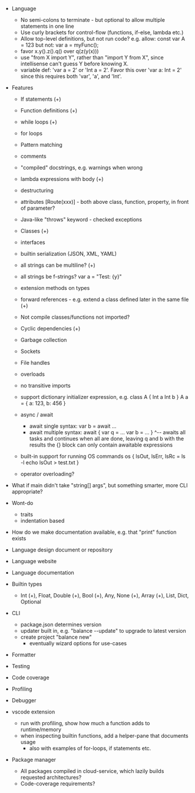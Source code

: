- Language
    - No semi-colons to terminate - but optional to allow multiple statements in one line
    - Use curly brackets for control-flow (functions, if-else, lambda etc.)
    - Allow top-level definitions, but not run code?
        e.g. allow:
            const var A = 123
        but not:
            var a = myFunc();
    - favor x.y().z().q() over q(z(y(x)))
    - use "from X import Y", rather than "import Y from X", since intellisense can't guess Y before knowing X.
    - variable def: 'var a = 2' or 'Int a = 2'. Favor this over 'var a: Int = 2' since this requires both 'var', 'a', and 'Int'.
- Features
    - If statements (+)
    - Function definitions (+)
    - while loops (+)
    - for loops
    - Pattern matching
    - comments
    - "compiled" docstrings, e.g. warnings when wrong
    - lambda expressions with body (+)
    - destructuring
    - attributes [Route(xxx)] - both above class, function, property, in front of parameter?
    - Java-like "throws" keyword - checked exceptions
    - Classes (+)
    - interfaces
    - builtin serialization (JSON, XML, YAML)
    - all strings can be multiline? (+)
    - all strings be f-strings?  var a = "Test: {y}"
    - extension methods on types
    - forward references - e.g. extend a class defined later in the same file (+)
    - Not compile classes/functions not imported?
    - Cyclic dependencies (+)
    - Garbage collection
    - Sockets
    - File handles
    - overloads
    - no transitive imports
    - support dictionary initializer expression, e.g.
        class A {
            Int a
            Int b
        }
        A a = { a: 123, b: 456 }
    - async / await
        - await single syntax:
            var b = await ...
        - await multiple syntax:
            await {
                var q = ...
                var b = ...
            }
            ^-- awaits all tasks and continues when all are done, leaving q and b with the results
            the {} block can only contain awaitable expressions
    - built-in support for running OS commands
        os {
            lsOut, lsErr, lsRc = ls -l
            echo lsOut > test.txt
        }

    - operator overloading?

- What if main didn't take "string[] args", but something smarter, more CLI appropriate?
- Wont-do
    - traits
    - indentation based
- How do we make documentation available, e.g. that "print" function exists
- Language design document or repository
- Language website
- Language documentation
- Builtin types
    - Int (+), Float, Double (+), Bool (+), Any, None (+), Array (+), List, Dict, Optional
- CLI
    - package.json determines version
    - updater built in, e.g. "balance --update" to upgrade to latest version
    - create project "balance new"
        - eventually wizard options for use-cases
- Formatter

- Testing

- Code coverage

- Profiling

- Debugger
- vscode extension
    - run with profiling, show how much a function adds to runtime/memory
    - when inspecting builtin functions, add a helper-pane that documents usage
        - also with examples of for-loops, if statements etc.

- Package manager
    - All packages compiled in cloud-service, which lazily builds requested architectures?
    - Code-coverage requirements?